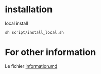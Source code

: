 
# installation 

local  install
```
sh script/install_local.sh
```

# For other information 

Le fichier [information.md](information.md)
